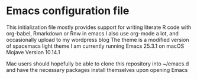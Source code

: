 # Emacs configuration file
This initialization file mostly provides support for writing literate R code with org-babel, Rmarkdown or Rnw in emacs
I also use org-mode a lot, and occasionally upload to my wordpress blog
The theme is a modified version of spacemacs light theme
I am currently running Emacs 25.3.1 on macOS Mojave Version 10.14.1

Mac users should hopefully be able to clone this repository into ~/emacs.d and have the necessary packages install themselves upon opening Emacs
